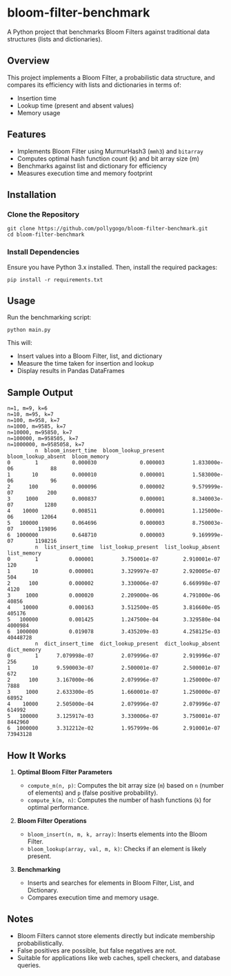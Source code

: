 # bloom-filter-benchmark

A Python project that benchmarks Bloom Filters against traditional data structures (lists and dictionaries).

## Overview

This project implements a Bloom Filter, a probabilistic data structure, and compares its efficiency with lists and dictionaries in terms of:
- Insertion time
- Lookup time (present and absent values)
- Memory usage

## Features

- Implements Bloom Filter using MurmurHash3 (`mmh3`) and `bitarray`
- Computes optimal hash function count (k) and bit array size (m)
- Benchmarks against list and dictionary for efficiency
- Measures execution time and memory footprint

## Installation

### Clone the Repository
```
git clone https://github.com/pollygogo/bloom-filter-benchmark.git
cd bloom-filter-benchmark
```

### Install Dependencies
Ensure you have Python 3.x installed. Then, install the required packages:
```
pip install -r requirements.txt
```

## Usage

Run the benchmarking script:
```
python main.py
```

This will:
- Insert values into a Bloom Filter, list, and dictionary
- Measure the time taken for insertion and lookup
- Display results in Pandas DataFrames

## Sample Output
```
n=1, m=9, k=6
n=10, m=95, k=7
n=100, m=958, k=7
n=1000, m=9585, k=7
n=10000, m=95850, k=7
n=100000, m=958505, k=7
n=1000000, m=9585058, k=7
         n  bloom_insert_time  bloom_lookup_present  bloom_lookup_absent  bloom_memory
0        1           0.000030              0.000003         1.833000e-06            88
1       10           0.000010              0.000001         1.583000e-06            96
2      100           0.000096              0.000002         9.579999e-07           200
3     1000           0.000837              0.000001         8.340003e-07          1280
4    10000           0.008511              0.000001         1.125000e-06         12064
5   100000           0.064696              0.000003         8.750003e-07        119896
6  1000000           0.648710              0.000003         9.169999e-07       1198216
         n  list_insert_time  list_lookup_present  list_lookup_absent  list_memory
0        1          0.000001         3.750001e-07        2.910001e-07          120
1       10          0.000001         3.329997e-07        2.920005e-07          504
2      100          0.000002         3.330006e-07        6.669998e-07         4120
3     1000          0.000020         2.209000e-06        4.791000e-06        40856
4    10000          0.000163         3.512500e-05        3.816600e-05       405176
5   100000          0.001425         1.247500e-04        3.329580e-04      4000984
6  1000000          0.019078         3.435209e-03        4.258125e-03     40448728
         n  dict_insert_time  dict_lookup_present  dict_lookup_absent  dict_memory
0        1      7.079998e-07         2.079996e-07        2.919996e-07          256
1       10      9.590003e-07         2.500001e-07        2.500001e-07          672
2      100      3.167000e-06         2.079996e-07        1.250000e-07         7888
3     1000      2.633300e-05         1.660001e-07        1.250000e-07        68952
4    10000      2.505000e-04         2.079996e-07        2.079996e-07       614992
5   100000      3.125917e-03         3.330006e-07        3.750001e-07      8442960
6  1000000      3.312212e-02         1.957999e-06        2.910001e-07     73943128
```

## How It Works

1. **Optimal Bloom Filter Parameters**
   - `compute_m(n, p)`: Computes the bit array size (`m`) based on `n` (number of elements) and `p` (false positive probability).
   - `compute_k(m, n)`: Computes the number of hash functions (`k`) for optimal performance.

2. **Bloom Filter Operations**
   - `bloom_insert(n, m, k, array)`: Inserts elements into the Bloom Filter.
   - `bloom_lookup(array, val, m, k)`: Checks if an element is likely present.

3. **Benchmarking**
   - Inserts and searches for elements in Bloom Filter, List, and Dictionary.
   - Compares execution time and memory usage.
     
## Notes

- Bloom Filters cannot store elements directly but indicate membership probabilistically.
- False positives are possible, but false negatives are not.
- Suitable for applications like web caches, spell checkers, and database queries.





